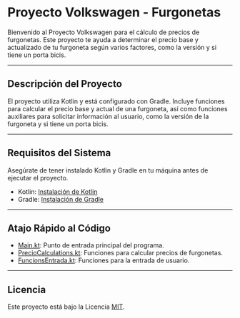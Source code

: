 # Proyecto Volkswagen - Furgonetas

Bienvenido al Proyecto Volkswagen para el cálculo de precios de furgonetas. Este proyecto te ayuda a determinar el precio base y actualizado de tu furgoneta según varios factores, como la versión y si tiene un porta bicis.

---

## Descripción del Proyecto

El proyecto utiliza Kotlin y está configurado con Gradle. Incluye funciones para calcular el precio base y actual de una furgoneta, así como funciones auxiliares para solicitar información al usuario, como la versión de la furgoneta y si tiene un porta bicis.

---

## Requisitos del Sistema

Asegúrate de tener instalado Kotlin y Gradle en tu máquina antes de ejecutar el proyecto.

- Kotlin: [Instalación de Kotlin](https://kotlinlang.org/docs/tutorials/command-line.html)
- Gradle: [Instalación de Gradle](https://gradle.org/install/)

---

## Atajo Rápido al Código

- [Main.kt](src/main/kotlin/Main.kt): Punto de entrada principal del programa.
- [PrecioCalculations.kt](src/main/kotlin/funcionsVW.kt): Funciones para calcular precios de furgonetas.
- [FuncionsEntrada.kt](src/main/kotlin/FuncionsEntrada.kt): Funciones para la entrada de usuario.

---

## Licencia

Este proyecto está bajo la Licencia [MIT](LICENSE).
